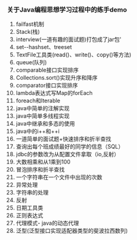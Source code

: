 ### 关于Java编程思想学习过程中的练手demo
1. failfast机制
2. Stack(栈)
3. interview(一道有趣的面试题)打包成了jar包'
4. set--hashset、treeset
5. TextFile工具类(read()、write()、copy()等方法)
6. queue(队列)
7. comparable接口实现排序
8. Collections.sort()实现升序和降序
9. comparator接口实现排序
10. lambda表达式写Map的forEach
11. foreach和Iterable
12. java中简单的注解实现
13. java中简单多线程实现
14. java中继承和多态的使用
15. java中的i++和++i
16. 一道简单的面试题+快速排序和折半查找
17. 查询出每个班成绩最好的同学的信息（SQL）
18. jdbc的参数改为从配置文件拿取（io,反射）
19. 大数相乘和从1乘到100
20. 冒泡排序和折半查找
21. 一个字符串在一个文件中出现的次数
22. 异常处理
23. 字符串的处理
24. 反射
25. 日期工具类
26. 正则表达式
27. 代理模式- java的动态代理
28. 泛型(泛型接口实现适配器类型的斐波拉西数列)